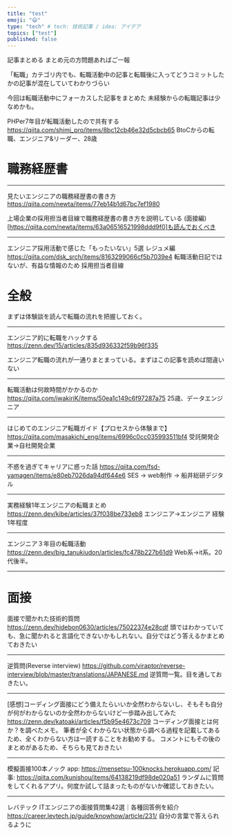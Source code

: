 ```yaml
---
title: "test"
emoji: "😃"
type: "tech" # tech: 技術記事 / idea: アイデア
topics: ["test"]
published: false
---
```


記事まとめる
まとめ元の方問題あればご一報

「転職」カテゴリ内でも、転職活動中の記事と転職後に入ってどうコミットしたかの記事が混在していてわかりづらい

今回は転職活動中にフォーカスした記事をまとめた
未経験からの転職記事は少なめかも。


PHPer7年目が転職活動したので共有する
https://qiita.com/shimi_pro/items/8bc12cb46e32d5cbcb65
BtoCからの転職、エンジニア&リーダー、28歳


# 職務経歴書

---

見たいエンジニアの職務経歴書の書き方
https://qiita.com/newta/items/77eb14b1d67bc7ef1980

上場企業の採用担当者目線で職務経歴書の書き方を説明している
(面接編)[https://qiita.com/newta/items/63a06516521998ddd9f0]も読んでおくべき

---


エンジニア採用活動で感じた「もったいない」5選 レジュメ編
https://qiita.com/dsk_srch/items/8163299066cf5b7039e4
転職活動日記ではないが、有益な情報のため
採用担当者目線


# 全般

まずは体験談を読んで転職の流れを把握しておく。

---
エンジニア的に転職をハックする
https://zenn.dev/15/articles/835d936332f59b96f335

エンジニア転職の流れが一通りまとまっている。まずはこの記事を読めば間違いない


---

転職活動は何故時間がかかるのか
https://qiita.com/iwakiriK/items/50ea1c149c6f97287a75
25歳、データエンジニア

---

はじめてのエンジニア転職ガイド【プロセスから体験まで】
https://qiita.com/masakichi_eng/items/6996c0cc035993511bf4
受託開発企業→自社開発企業

---

不惑を過ぎてキャリアに惑った話
https://qiita.com/fsd-yamagen/items/e80eb7026da94df644e6
SES → web制作 → 船井総研デジタル


---

実務経験1年エンジニアの転職まとめ
https://zenn.dev/kibe/articles/37f038be733eb8
エンジニア→エンジニア 経験1年程度

---

エンジニア３年目の転職活動
https://zenn.dev/big_tanukiudon/articles/fc478b227b61d9
Web系→it系。20代後半。

---


# 面接


面接で聞かれた技術的質問
https://zenn.dev/hidebon0630/articles/75022374e28cdf
頭ではわかっていても、急に聞かれると言語化できないかもしれない。自分ではどう答えるかまとめておきたい

---

逆質問(Reverse interview)
https://github.com/viraptor/reverse-interview/blob/master/translations/JAPANESE.md
逆質問一覧。目を通しておきたい。

---

[感想]コーディング面接にどう備えたらいいか全然わからないし、そもそも自分が何がわからないのか全然わからないけど一歩踏み出してみた
https://zenn.dev/katoaki/articles/f5b95e4673c709
コーディング面接とは何か？を調べたメモ。
筆者が全くわからない状態から調べる過程を記載してあるため、全くわからない方は一読することをお勧めする。
コメントにもその後のまとめがあるため、そちらも見ておきたい

---

模擬面接100本ノック
app: https://mensetsu-100knocks.herokuapp.com/
記事: https://qiita.com/kunishou/items/64138219df98de020a51
ランダムに質問をしてくれるアプリ。何度か試して詰まったものがないか確認しておきたい。

---

レバテック ITエンジニアの面接質問集42選｜各種回答例を紹介
https://career.levtech.jp/guide/knowhow/article/231/
自分の言葉で答えられるように